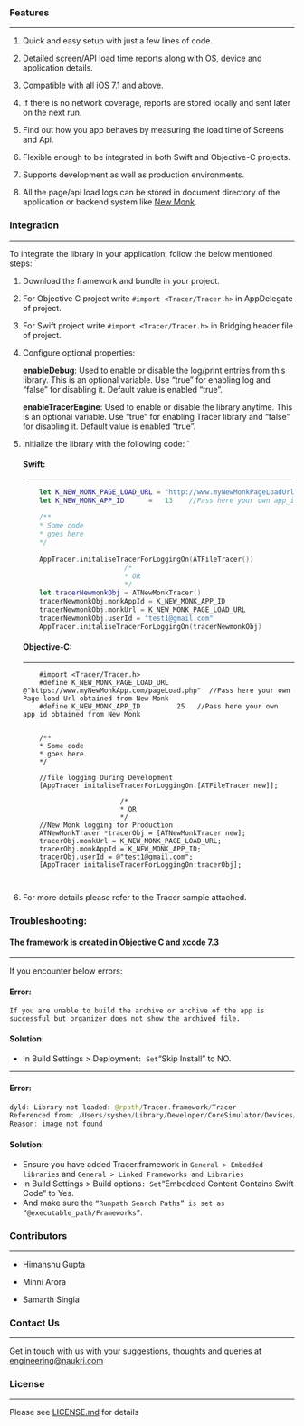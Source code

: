 
### Features
***
1. Quick and easy setup with just a few lines of code.

2. Detailed screen/API load time reports along with OS, device and application details.

3. Compatible with all iOS 7.1 and above.

4. If there is no network coverage, reports are stored locally and sent later on the next run.

5. Find out how you app behaves by measuring the load time of Screens and Api.

6. Flexible enough to be integrated in both Swift and Objective-C projects.

7. Supports development as well as production environments.

8. All the page/api load logs can be stored in document directory of the application or backend system like [New Monk](https://github.com/naukri-engineering/NewMonk).



### Integration
***
To integrate the library in your application, follow the below mentioned steps:
`

1. Download the framework and bundle in your project.

2. For Objective C project write `#import <Tracer/Tracer.h>` in AppDelegate of project.

3. For Swift project write `#import <Tracer/Tracer.h>` in Bridging header file of project.

4. Configure optional properties:

    **enableDebug**: Used to enable or disable the log/print entries from this library. This is an optional variable. Use “true” for enabling log and “false” for disabling it. Default value is enabled “true”.

    **enableTracerEngine**: Used to enable or disable the library anytime. This is an optional variable. Use “true” for enabling Tracer library and “false” for disabling it. Default value is enabled “true”.

5. Initialize the library with the following code:
`

    #### Swift:
    ***
    ```swift
        let K_NEW_MONK_PAGE_LOAD_URL = "http://www.myNewMonkPageLoadUrl.com/pageload.php"   //Pass here your own Page load Url obtained from New Monk
        let K_NEW_MONK_APP_ID      =   13    //Pass here your own app_id obtained from New Monk
        
        /**
        * Some code
        * goes here
        */
        
        AppTracer.initaliseTracerForLoggingOn(ATFileTracer())
                             /*
                             * OR
                             */
        let tracerNewmonkObj = ATNewMonkTracer()
        tracerNewmonkObj.monkAppId = K_NEW_MONK_APP_ID
        tracerNewmonkObj.monkUrl = K_NEW_MONK_PAGE_LOAD_URL
        tracerNewmonkObj.userId = "test1@gmail.com"
        AppTracer.initaliseTracerForLoggingOn(tracerNewmonkObj)

    ```

    #### Objective-C:
    ***
    ```objc
        #import <Tracer/Tracer.h>
        #define K_NEW_MONK_PAGE_LOAD_URL  @"https://www.myNewMonkApp.com/pageLoad.php"  //Pass here your own Page load Url obtained from New Monk
        #define K_NEW_MONK_APP_ID         25   //Pass here your own app_id obtained from New Monk

 
        /**
        * Some code
        * goes here
        */

        //file logging During Development
        [AppTracer initaliseTracerForLoggingOn:[ATFileTracer new]];

                            /*
                            * OR
                            */
        //New Monk logging for Production
        ATNewMonkTracer *tracerObj = [ATNewMonkTracer new];
        tracerObj.monkUrl = K_NEW_MONK_PAGE_LOAD_URL;
        tracerObj.monkAppId = K_NEW_MONK_APP_ID;         
        tracerObj.userId = @"test1@gmail.com";
        [AppTracer initaliseTracerForLoggingOn:tracerObj];

        
    ```
6. For more details please refer to the Tracer sample attached.

###  Troubleshooting:

#### The framework is created in Objective C and xcode 7.3 ####
***
If you encounter below errors:

#### Error:
```Objc
If you are unable to build the archive or archive of the app is successful but organizer does not show the archived file.
```

#### Solution: 
* In Build Settings > Deployment` : Set `“Skip Install” to  NO.

***
#### Error:
```swift
dyld: Library not loaded: @rpath/Tracer.framework/Tracer
Referenced from: /Users/syshen/Library/Developer/CoreSimulator/Devices/..../Tracer.app/Tracer
Reason: image not found
```

#### Solution: 
* Ensure you have added Tracer.framework in `General > Embedded libraries` and `General > Linked Frameworks and Libraries`
* In Build Settings > Build options` : Set `“Embedded Content Contains Swift Code” to  Yes.
* And make sure the `“Runpath Search Paths” is set as “@executable_path/Frameworks”`.


### Contributors
***
* Himanshu Gupta

* Minni Arora

* Samarth Singla

### Contact Us
***
Get in touch with us with your suggestions, thoughts and queries at engineering@naukri.com


### License
***
Please see [LICENSE.md](LICENSE.md) for details
